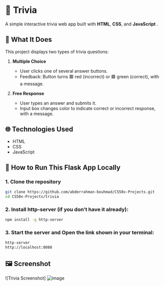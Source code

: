 # 🎯 Trivia

A simple interactive trivia web app built with **HTML**, **CSS**, and **JavaScript** .

## 🧠 What It Does

This project displays two types of trivia questions:

1. **Multiple Choice**
   - User clicks one of several answer buttons.
   - Feedback: Button turns 🟥 red (incorrect) or 🟩 green (correct), with a message.

2. **Free Response**
   - User types an answer and submits it.
   - Input box changes color to indicate correct or incorrect response, with a message.

## 🌐 Technologies Used

- HTML
- CSS
- JavaScript

## 🚀 How to Run This Flask App Locally

### 1. Clone the repository
```bash
git clone https://github.com/abderrahman-bouhmad/CS50x-Projects.git
cd CS50x-Projects/trivia
```
### 2. Install http-server (if you don’t have it already):
```bash
npm install -g http-server
```
### 3. Start the server and Open the link shown in your terminal:
```bash
http-server
http://localhost:8080
```

## 🖼️ Screenshot

![Trivia Screenshot] ![image](https://github.com/user-attachments/assets/d772332c-2a1b-4057-88b1-dc6bdb20ec30)
